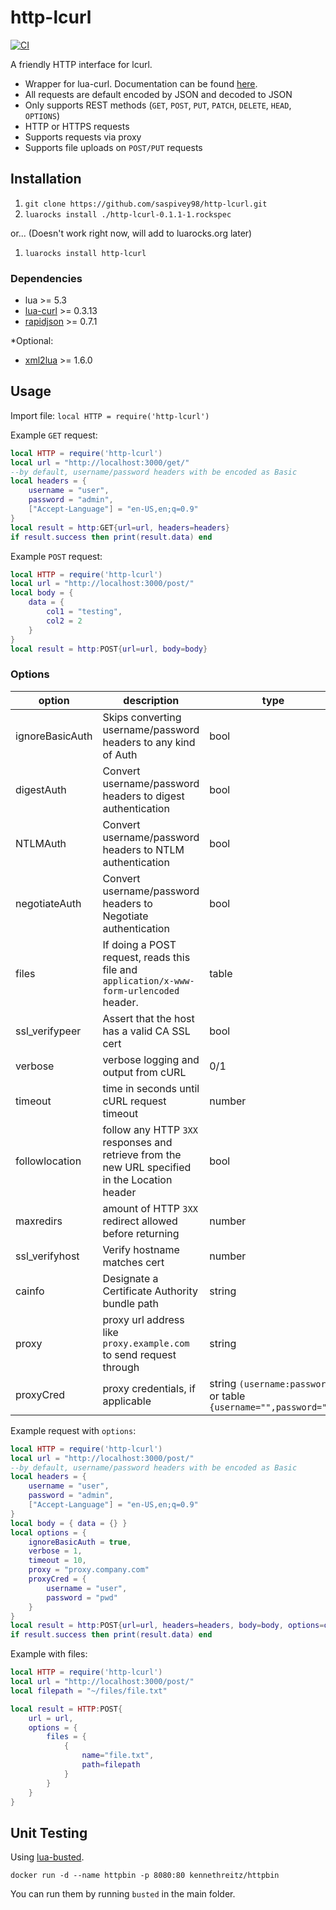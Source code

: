 # http-lcurl

[![CI](https://github.com/saspivey98/http-lcurl/actions/workflows/CI.yml/badge.svg)](https://github.com/saspivey98/http-lcurl/actions/workflows/CI.yml)

A friendly HTTP interface for lcurl.

- Wrapper for lua-curl. Documentation can be found [here](https://lua-curl.github.io/lcurl/modules/lcurl.html). 
- All requests are default encoded by JSON and decoded to JSON
- Only supports REST methods (`GET`, `POST`, `PUT`, `PATCH`, `DELETE`, `HEAD`, `OPTIONS`)
- HTTP or HTTPS requests
- Supports requests via proxy
- Supports file uploads on `POST/PUT` requests

## Installation
1. `git clone https://github.com/saspivey98/http-lcurl.git`
2. `luarocks install ./http-lcurl-0.1.1-1.rockspec`

or... (Doesn't work right now, will add to luarocks.org later)

1. `luarocks install http-lcurl`

### Dependencies
- lua >= 5.3
- [lua-curl](https://github.com/Lua-cURL/Lua-cURLv3) >= 0.3.13
- [rapidjson](https://github.com/xpol/lua-rapidjson) >= 0.7.1

*Optional:
- [xml2lua](https://github.com/manoelcampos/xml2lua) >= 1.6.0

## Usage

Import file:
`local HTTP = require('http-lcurl')`

Example `GET` request:
```lua
local HTTP = require('http-lcurl')
local url = "http://localhost:3000/get/"
--by default, username/password headers with be encoded as Basic
local headers = {
    username = "user",
    password = "admin",
    ["Accept-Language"] = "en-US,en;q=0.9"
}
local result = http:GET{url=url, headers=headers}
if result.success then print(result.data) end
```

Example `POST` request:
```lua
local HTTP = require('http-lcurl')
local url = "http://localhost:3000/post/"
local body = {
    data = {
        col1 = "testing",
        col2 = 2
    }
}
local result = http:POST{url=url, body=body}
```

### Options
| option | description | type | Default |
| ------ | ----------- | ---- | ------- |
| ignoreBasicAuth | Skips converting username/password headers to any kind of Auth | bool | `false` |
| digestAuth | Convert username/password headers to digest authentication | bool | `false` |
| NTLMAuth | Convert username/password headers to NTLM authentication | bool | `false` |
| negotiateAuth | Convert username/password headers to Negotiate authentication | bool | `false` |
| files | If doing a POST request, reads this file and `application/x-www-form-urlencoded` header. | table | `nil` |
| ssl_verifypeer | Assert that the host has a valid CA SSL cert | bool | `false` |
| verbose | verbose logging and output from cURL | 0/1 | `0` |
| timeout | time in seconds until cURL request timeout | number | `5` |
| followlocation | follow any HTTP `3XX` responses and retrieve from the new URL specified in the Location header | bool | `true` |
| maxredirs | amount of HTTP `3XX` redirect allowed before returning | number | `5` |
| ssl_verifyhost | Verify hostname matches cert | number | `2` |
| cainfo | Designate a Certificate Authority bundle path | string | `nil` |
| proxy | proxy url address like `proxy.example.com` to send request through | string | `nil` |
| proxyCred | proxy credentials, if applicable | string `(username:password)` or table `{username="",password=""}` | `nil` |

Example request with `options`:
```lua
local HTTP = require('http-lcurl')
local url = "http://localhost:3000/post/"
--by default, username/password headers with be encoded as Basic
local headers = {
    username = "user",
    password = "admin",
    ["Accept-Language"] = "en-US,en;q=0.9"
}
local body = { data = {} }
local options = {
    ignoreBasicAuth = true,
    verbose = 1,
    timeout = 10,
    proxy = "proxy.company.com"
    proxyCred = {
        username = "user",
        password = "pwd"
    }
}
local result = http:POST{url=url, headers=headers, body=body, options=options}
if result.success then print(result.data) end
```

Example with files:
```lua
local HTTP = require('http-lcurl')
local url = "http://localhost:3000/post/"
local filepath = "~/files/file.txt"

local result = HTTP:POST{
    url = url,
    options = {
        files = {
            {
                name="file.txt",
                path=filepath
            }
        }
    }
}
```

## Unit Testing

Using [lua-busted](https://github.com/lunarmodules/busted).

`docker run -d --name httpbin -p 8080:80 kennethreitz/httpbin`

You can run them by running `busted` in the main folder.